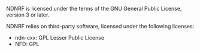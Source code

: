 NDNRF is licensed under the terms of the GNU General Public License, version 3 or later.  

NDNRF relies on third-party software, licensed under the following licenses:
+ ndn-cxx: GPL Lesser Public License
+ NFD: GPL
